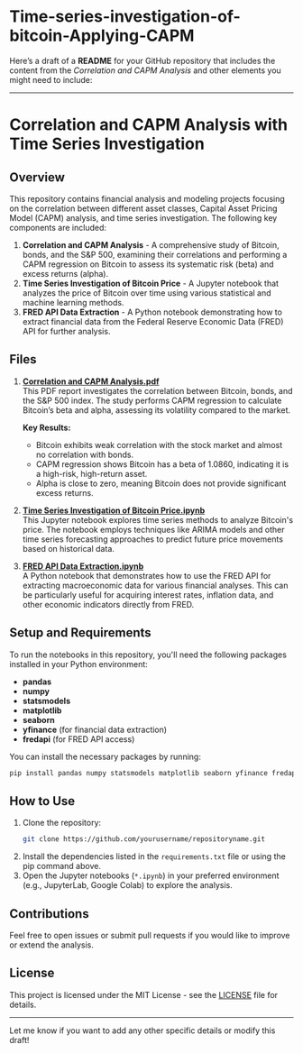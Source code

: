 # Time-series-investigation-of-bitcoin-Applying-CAPM

Here’s a draft of a **README** for your GitHub repository that includes the content from the *Correlation and CAPM Analysis* and other elements you might need to include:

---

# Correlation and CAPM Analysis with Time Series Investigation

## Overview

This repository contains financial analysis and modeling projects focusing on the correlation between different asset classes, Capital Asset Pricing Model (CAPM) analysis, and time series investigation. The following key components are included:

1. **Correlation and CAPM Analysis** - A comprehensive study of Bitcoin, bonds, and the S&P 500, examining their correlations and performing a CAPM regression on Bitcoin to assess its systematic risk (beta) and excess returns (alpha).
2. **Time Series Investigation of Bitcoin Price** - A Jupyter notebook that analyzes the price of Bitcoin over time using various statistical and machine learning methods.
3. **FRED API Data Extraction** - A Python notebook demonstrating how to extract financial data from the Federal Reserve Economic Data (FRED) API for further analysis.

## Files

1. **[Correlation and CAPM Analysis.pdf](./Correlation%20and%20CAPM%20Analysis.pdf)**  
   This PDF report investigates the correlation between Bitcoin, bonds, and the S&P 500 index. The study performs CAPM regression to calculate Bitcoin’s beta and alpha, assessing its volatility compared to the market.

   **Key Results:**
   - Bitcoin exhibits weak correlation with the stock market and almost no correlation with bonds.
   - CAPM regression shows Bitcoin has a beta of 1.0860, indicating it is a high-risk, high-return asset.
   - Alpha is close to zero, meaning Bitcoin does not provide significant excess returns.

2. **[Time Series Investigation of Bitcoin Price.ipynb](./Time%20Series%20Investigation%20of%20Bitcoin%20Price.ipynb)**  
   This Jupyter notebook explores time series methods to analyze Bitcoin's price. The notebook employs techniques like ARIMA models and other time series forecasting approaches to predict future price movements based on historical data.

3. **[FRED API Data Extraction.ipynb](./FRED%20API%20Data%20Extraction.ipynb)**  
   A Python notebook that demonstrates how to use the FRED API for extracting macroeconomic data for various financial analyses. This can be particularly useful for acquiring interest rates, inflation data, and other economic indicators directly from FRED.

## Setup and Requirements

To run the notebooks in this repository, you'll need the following packages installed in your Python environment:

- **pandas**  
- **numpy**  
- **statsmodels**  
- **matplotlib**  
- **seaborn**  
- **yfinance** (for financial data extraction)  
- **fredapi** (for FRED API access)

You can install the necessary packages by running:

```bash
pip install pandas numpy statsmodels matplotlib seaborn yfinance fredapi
```

## How to Use

1. Clone the repository:
   ```bash
   git clone https://github.com/yourusername/repositoryname.git
   ```
2. Install the dependencies listed in the `requirements.txt` file or using the pip command above.
3. Open the Jupyter notebooks (`*.ipynb`) in your preferred environment (e.g., JupyterLab, Google Colab) to explore the analysis.

## Contributions

Feel free to open issues or submit pull requests if you would like to improve or extend the analysis.

## License

This project is licensed under the MIT License - see the [LICENSE](LICENSE) file for details.

---

Let me know if you want to add any other specific details or modify this draft!

